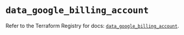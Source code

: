 # `data_google_billing_account`

Refer to the Terraform Registry for docs: [`data_google_billing_account`](https://registry.terraform.io/providers/hashicorp/google/6.18.1/docs/data-sources/billing_account).
